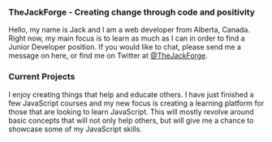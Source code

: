 ### TheJackForge - Creating change through code and positivity

<p>Hello, my name is Jack and I am a web developer from Alberta, Canada. Right now, my main focus is to learn as much as I can in order to find a Junior Developer position. If you would like to chat, please send me a message on here, or find me on Twitter at <a href="http://www.twitter.com/TheJackForge">@TheJackForge</a>.</p>

### Current Projects
<p>I enjoy creating things that help and educate others. I have just finished a few JavaScript courses and my new focus is creating a learning platform for those that are looking to learn JavaScript. This will mostly revolve around basic concepts that will not only help others, but will give me a chance to showcase some of my JavaScript skills.</p>
  




